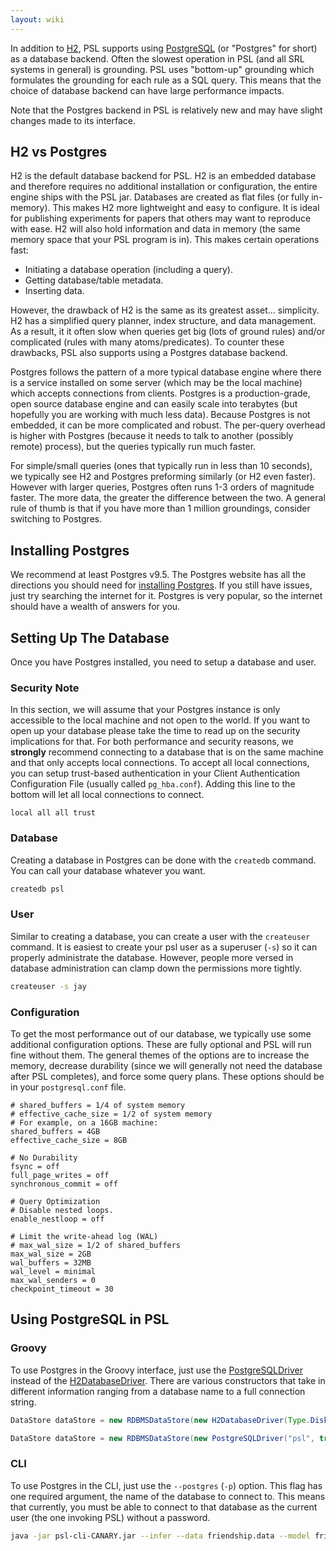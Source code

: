```yaml
---
layout: wiki
---
```


In addition to [H2](http://www.h2database.com/html/main.html), PSL supports using [PostgreSQL](https://www.postgresql.org/) (or "Postgres" for short) as a database backend.
Often the slowest operation in PSL (and all SRL systems in general) is grounding.
PSL uses "bottom-up" grounding which formulates the grounding for each rule as a SQL query.
This means that the choice of database backend can have large performance impacts.

Note that the Postgres backend in PSL is relatively new and may have slight changes made to its interface.

## H2 vs Postgres
H2 is the default database backend for PSL.
H2 is an embedded database and therefore requires no additional installation or configuration, the entire engine ships with the PSL jar.
Databases are created as flat files (or fully in-memory).
This makes H2 more lightweight and easy to configure.
It is ideal for publishing experiments for papers that others may want to reproduce with ease.
H2 will also hold information and data in memory (the same memory space that your PSL program is in).
This makes certain operations fast:
 - Initiating a database operation (including a query).
 - Getting database/table metadata.
 - Inserting data.

However, the drawback of H2 is the same as its greatest asset... simplicity.
H2 has a simplified query planner, index structure, and data management.
As a result, it it often slow when queries get big (lots of ground rules) and/or complicated (rules with many atoms/predicates).
To counter these drawbacks, PSL also supports using a Postgres database backend.

Postgres follows the pattern of a more typical database engine where there is a service installed on some server (which may be the local machine) which accepts connections from clients.
Postgres is a production-grade, open source database engine and can easily scale into terabytes (but hopefully you are working with much less data).
Because Postgres is not embedded, it can be more complicated and robust.
The per-query overhead is higher with Postgres (because it needs to talk to another (possibly remote) process), but the queries typically run much faster.

For simple/small queries (ones that typically run in less than 10 seconds), we typically see H2 and Postgres preforming similarly (or H2 even faster).
However with larger queries, Postgres often runs 1-3 orders of magnitude faster.
The more data, the greater the difference between the two.
A general rule of thumb is that if you have more than 1 million groundings, consider switching to Postgres.

## Installing Postgres
We recommend at least Postgres v9.5.
The Postgres website has all the directions you should need for [installing Postgres](https://www.postgresql.org/download/).
If you still have issues, just try searching the internet for it.
Postgres is very popular, so the internet should have a wealth of answers for you.

## Setting Up The Database
Once you have Postgres installed, you need to setup a database and user.

### Security Note
In this section, we will assume that your Postgres instance is only accessible to the local machine and not open to the world.
If you want to open up your database please take the time to read up on the security implications for that.
For both performance and security reasons, we **strongly** recommend connecting to a database that is on the same machine and that only accepts local connections.
To accept all local connections, you can setup trust-based authentication in your Client Authentication Configuration File (usually called `pg_hba.conf`).
Adding this line to the bottom will let all local connections to connect.
```
local all all trust
```

### Database
Creating a database in Postgres can be done with the `createdb` command.
You can call your database whatever you want.

```sh
createdb psl
```

### User
Similar to creating a database, you can create a user with the `createuser` command.
It is easiest to create your psl user as a superuser (`-s`) so it can properly administrate the database.
However, people more versed in database administration can clamp down the permissions more tightly.

```sh
createuser -s jay
```

### Configuration
To get the most performance out of our database, we typically use some additional configuration options.
These are fully optional and PSL will run fine without them.
The general themes of the options are to increase the memory, decrease durability (since we will generally not need the database after PSL completes), and force some query plans.
These options should be in your `postgresql.conf` file.

```
# shared_buffers = 1/4 of system memory
# effective_cache_size = 1/2 of system memory
# For example, on a 16GB machine:
shared_buffers = 4GB
effective_cache_size = 8GB

# No Durability
fsync = off
full_page_writes = off
synchronous_commit = off

# Query Optimization
# Disable nested loops.
enable_nestloop = off

# Limit the write-ahead log (WAL)
# max_wal_size = 1/2 of shared_buffers
max_wal_size = 2GB
wal_buffers = 32MB
wal_level = minimal
max_wal_senders = 0
checkpoint_timeout = 30
```

## Using PostgreSQL in PSL

### Groovy
To use Postgres in the Groovy interface, just use the [PostgreSQLDriver](https://linqs-data.soe.ucsc.edu/psl-docs/docs/psl/develop-head/org/linqs/psl/database/rdbms/driver/PostgreSQLDriver.html) instead of the [H2DatabaseDriver](https://linqs-data.soe.ucsc.edu/psl-docs/docs/psl/develop-head/org/linqs/psl/database/rdbms/driver/H2DatabaseDriver.html).
There are various constructors that take in different information ranging from a database name to a full connection string.

```java
DataStore dataStore = new RDBMSDataStore(new H2DatabaseDriver(Type.Disk, "/tmp/psl", true), config);
```
```java
DataStore dataStore = new RDBMSDataStore(new PostgreSQLDriver("psl", true), config);
```

### CLI
To use Postgres in the CLI, just use the `--postgres` (`-p`) option.
This flag has one required argument, the name of the database to connect to.
This means that currently, you must be able to connect to that database as the current user (the one invoking PSL) without a password.

```sh
java -jar psl-cli-CANARY.jar --infer --data friendship.data --model friendship.psl --postgres psl
```